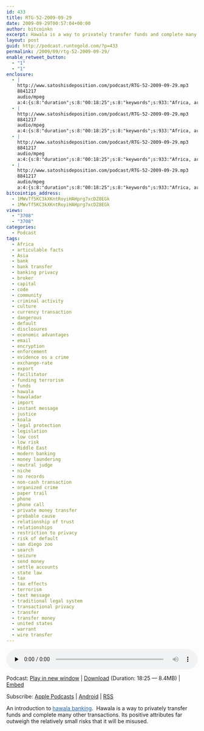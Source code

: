 ```yaml
---
id: 433
title: RTG-52-2009-09-29
date: 2009-09-29T00:57:04+00:00
author: bitcoinkn
excerpt: Hawala is a way to privately transfer funds and complete many other transactions. Its positive attributes far outweigh the relatively small risks that it will be misused.
layout: post
guid: http://podcast.runtogold.com/?p=433
permalink: /2009/09/rtg-52-2009-09-29/
enable_retweet_button:
  - "1"
  - "1"
enclosure:
  - |
    http://www.satoshisdeposition.com/podcast/RTG-52-2009-09-29.mp3
    8841217
    audio/mpeg
    a:4:{s:8:"duration";s:8:"00:18:25";s:8:"keywords";s:933:"Africa, articulable facts, Asia, bank, bank transfer, banking privacy, broker, capital, code, community, criminal activity, culture, currency transaction, dangerous, default, disclosures, economic advantages, email, encryption, enforcement, evidence os a crime, exchange rate, export, facilitator, funding terrorism, funds, hawala, hawaladar, import, instant message, justice, koala, legal protection, legislation, low cost, low risk, Middle East, modern banking, money laundering, neutral judge, niche, no records, non-cash transaction, organized crime, paper trail, phone, phone call, private money transfer, probable cause, relationship of trust, relationships, restriction to privacy, risk of default, san diego zoo, search, seizure, send money, settle accounts, state law, tax, tax effects, terrorism, text message, traditional legal system, transactional privacy, transfer, transfer money, united states, warrant, wire transfer";s:6:"author";s:17:"Trace Mayer, J.D.";s:8:"explicit";s:1:"0";}
  - |
    http://www.satoshisdeposition.com/podcast/RTG-52-2009-09-29.mp3
    8841217
    audio/mpeg
    a:4:{s:8:"duration";s:8:"00:18:25";s:8:"keywords";s:933:"Africa, articulable facts, Asia, bank, bank transfer, banking privacy, broker, capital, code, community, criminal activity, culture, currency transaction, dangerous, default, disclosures, economic advantages, email, encryption, enforcement, evidence os a crime, exchange rate, export, facilitator, funding terrorism, funds, hawala, hawaladar, import, instant message, justice, koala, legal protection, legislation, low cost, low risk, Middle East, modern banking, money laundering, neutral judge, niche, no records, non-cash transaction, organized crime, paper trail, phone, phone call, private money transfer, probable cause, relationship of trust, relationships, restriction to privacy, risk of default, san diego zoo, search, seizure, send money, settle accounts, state law, tax, tax effects, terrorism, text message, traditional legal system, transactional privacy, transfer, transfer money, united states, warrant, wire transfer";s:6:"author";s:17:"Trace Mayer, J.D.";s:8:"explicit";s:1:"0";}
  - |
    http://www.satoshisdeposition.com/podcast/RTG-52-2009-09-29.mp3
    8841217
    audio/mpeg
    a:4:{s:8:"duration";s:8:"00:18:25";s:8:"keywords";s:933:"Africa, articulable facts, Asia, bank, bank transfer, banking privacy, broker, capital, code, community, criminal activity, culture, currency transaction, dangerous, default, disclosures, economic advantages, email, encryption, enforcement, evidence os a crime, exchange rate, export, facilitator, funding terrorism, funds, hawala, hawaladar, import, instant message, justice, koala, legal protection, legislation, low cost, low risk, Middle East, modern banking, money laundering, neutral judge, niche, no records, non-cash transaction, organized crime, paper trail, phone, phone call, private money transfer, probable cause, relationship of trust, relationships, restriction to privacy, risk of default, san diego zoo, search, seizure, send money, settle accounts, state law, tax, tax effects, terrorism, text message, traditional legal system, transactional privacy, transfer, transfer money, united states, warrant, wire transfer";s:6:"author";s:17:"Trace Mayer, J.D.";s:8:"explicit";s:1:"0";}
  - |
    http://www.satoshisdeposition.com/podcast/RTG-52-2009-09-29.mp3
    8841217
    audio/mpeg
    a:4:{s:8:"duration";s:8:"00:18:25";s:8:"keywords";s:933:"Africa, articulable facts, Asia, bank, bank transfer, banking privacy, broker, capital, code, community, criminal activity, culture, currency transaction, dangerous, default, disclosures, economic advantages, email, encryption, enforcement, evidence os a crime, exchange rate, export, facilitator, funding terrorism, funds, hawala, hawaladar, import, instant message, justice, koala, legal protection, legislation, low cost, low risk, Middle East, modern banking, money laundering, neutral judge, niche, no records, non-cash transaction, organized crime, paper trail, phone, phone call, private money transfer, probable cause, relationship of trust, relationships, restriction to privacy, risk of default, san diego zoo, search, seizure, send money, settle accounts, state law, tax, tax effects, terrorism, text message, traditional legal system, transactional privacy, transfer, transfer money, united states, warrant, wire transfer";s:6:"author";s:17:"Trace Mayer, J.D.";s:8:"explicit";s:1:"0";}
bitcointips_address:
  - 1MWvTf5KC3kXKntRoyiHAHprg7xcDZ8EGk
  - 1MWvTf5KC3kXKntRoyiHAHprg7xcDZ8EGk
views:
  - "3708"
  - "3708"
categories:
  - Podcast
tags:
  - Africa
  - articulable facts
  - Asia
  - bank
  - bank transfer
  - banking privacy
  - broker
  - capital
  - code
  - community
  - criminal activity
  - culture
  - currency transaction
  - dangerous
  - default
  - disclosures
  - economic advantages
  - email
  - encryption
  - enforcement
  - evidence os a crime
  - exchange-rate
  - export
  - facilitator
  - funding terrorism
  - funds
  - hawala
  - hawaladar
  - import
  - instant message
  - justice
  - koala
  - legal protection
  - legislation
  - low cost
  - low risk
  - Middle East
  - modern banking
  - money laundering
  - neutral judge
  - niche
  - no records
  - non-cash transaction
  - organized crime
  - paper trail
  - phone
  - phone call
  - private money transfer
  - probable cause
  - relationship of trust
  - relationships
  - restriction to privacy
  - risk of default
  - san diego zoo
  - search
  - seizure
  - send money
  - settle accounts
  - state law
  - tax
  - tax effects
  - terrorism
  - text message
  - traditional legal system
  - transactional privacy
  - transfer
  - transfer money
  - united states
  - warrant
  - wire transfer
---
```

<!--powerpress_player-->

<div class="powerpress_player" id="powerpress_player_5642">
  <audio class="wp-audio-shortcode" id="audio-433-53" preload="none" style="width: 100%;" controls="controls"><source type="audio/mpeg" src="http://media.blubrry.com/bitcoinruntogold/p/www.satoshisdeposition.com/podcast/RTG-52-2009-09-29.mp3?_=53" /><a href="http://media.blubrry.com/bitcoinruntogold/p/www.satoshisdeposition.com/podcast/RTG-52-2009-09-29.mp3">http://media.blubrry.com/bitcoinruntogold/p/www.satoshisdeposition.com/podcast/RTG-52-2009-09-29.mp3</a></audio>
</div>

<p class="powerpress_links powerpress_links_mp3">
  Podcast: <a href="http://media.blubrry.com/bitcoinruntogold/p/www.satoshisdeposition.com/podcast/RTG-52-2009-09-29.mp3" class="powerpress_link_pinw" target="_blank" title="Play in new window" onclick="return powerpress_pinw('https://www.bitcoin.kn/?powerpress_pinw=433-podcast');" rel="nofollow">Play in new window</a> | <a href="http://media.blubrry.com/bitcoinruntogold/s/www.satoshisdeposition.com/podcast/RTG-52-2009-09-29.mp3" class="powerpress_link_d" title="Download" rel="nofollow" download="RTG-52-2009-09-29.mp3">Download</a> (Duration: 18:25 &#8212; 8.4MB) | <a href="#" class="powerpress_link_e" title="Embed" onclick="return powerpress_show_embed('433-podcast');" rel="nofollow">Embed</a>
</p>

<p class="powerpress_embed_box" id="powerpress_embed_433-podcast" style="display: none;">
  <input id="powerpress_embed_433-podcast_t" type="text" value="<iframe width=&quot;320&quot; height=&quot;30&quot; src=&quot;https://www.bitcoin.kn/?powerpress_embed=433-podcast&amp;powerpress_player=mediaelement-audio&quot; frameborder=&quot;0&quot; scrolling=&quot;no&quot;></iframe>" onclick="javascript: this.select();" onfocus="javascript: this.select();" style="width: 70%;" readOnly />
</p>

<p class="powerpress_links powerpress_subscribe_links">
  Subscribe: <a href="https://itunes.apple.com/WebObjects/MZStore.woa/wa/viewPodcast?id=301670981&mt=2&ls=1#episodeGuid=http%3A%2F%2Fpodcast.runtogold.com%2F%3Fp%3D433" class="powerpress_link_subscribe powerpress_link_subscribe_itunes" title="Subscribe on Apple Podcasts" rel="nofollow">Apple Podcasts</a> | <a href="https://subscribeonandroid.com/www.bitcoin.kn/feed/podcast/" class="powerpress_link_subscribe powerpress_link_subscribe_android" title="Subscribe on Android" rel="nofollow">Android</a> | <a href="https://www.bitcoin.kn/feed/podcast/" class="powerpress_link_subscribe powerpress_link_subscribe_rss" title="Subscribe via RSS" rel="nofollow">RSS</a>
</p>

An introduction to <a style="color: #2361a1; text-decoration: underline; padding: 0px; margin: 0px;" title="hawala banking" href="http://www.howtovanish.com/2009/09/modern-hawala/" target="_blank">hawala banking</a>.  Hawala is a way to privately transfer funds and complete many other transactions. Its positive attributes far outweigh the relatively small risks that it will be misused.
